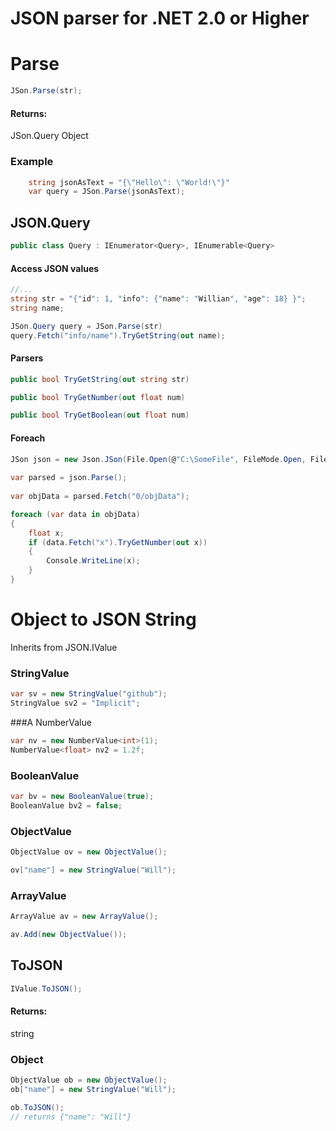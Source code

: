 
# JSON parser for .NET 2.0 or Higher

# Parse

```cs
JSon.Parse(str);
```

#### Returns:
JSon.Query Object

### Example

```cs
    string jsonAsText = "{\"Hello\": \"World!\"}"
    var query = JSon.Parse(jsonAsText);
```

## JSON.Query

```cs
public class Query : IEnumerator<Query>, IEnumerable<Query>
```

#### Access JSON values

```cs
//...
string str = "{"id": 1, "info": {"name": "Willian", "age": 18} }";
string name;

JSon.Query query = JSon.Parse(str)
query.Fetch("info/name").TryGetString(out name);
```

#### Parsers
```cs
public bool TryGetString(out string str)
```
```cs
public bool TryGetNumber(out float num)
```
```cs
public bool TryGetBoolean(out float num)
```

#### Foreach
```cs
JSon json = new Json.JSon(File.Open(@"C:\SomeFile", FileMode.Open, FileAccess.Read));
            
var parsed = json.Parse();
            
var objData = parsed.Fetch("0/objData");

foreach (var data in objData)
{
    float x;
    if (data.Fetch("x").TryGetNumber(out x))
    {
        Console.WriteLine(x);
    }
} 
```

# Object to JSON String

Inherits from JSON.IValue

### StringValue

```cs
var sv = new StringValue("github");
StringValue sv2 = "Implicit";
```

###A NumberValue

```cs
var nv = new NumberValue<int>(1);
NumberValue<float> nv2 = 1.2f;
```

### BooleanValue

```cs
var bv = new BooleanValue(true);
BooleanValue bv2 = false;
```

### ObjectValue

```cs
ObjectValue ov = new ObjectValue();

ov["name"] = new StringValue("Will");
```

### ArrayValue

```cs
ArrayValue av = new ArrayValue();

av.Add(new ObjectValue());
```

## ToJSON

```cs
IValue.ToJSON();
```
#### Returns: 
string

### Object

```cs
ObjectValue ob = new ObjectValue();
ob["name"] = new StringValue("Will");

ob.ToJSON();
// returns {"name": "Will"}
```
